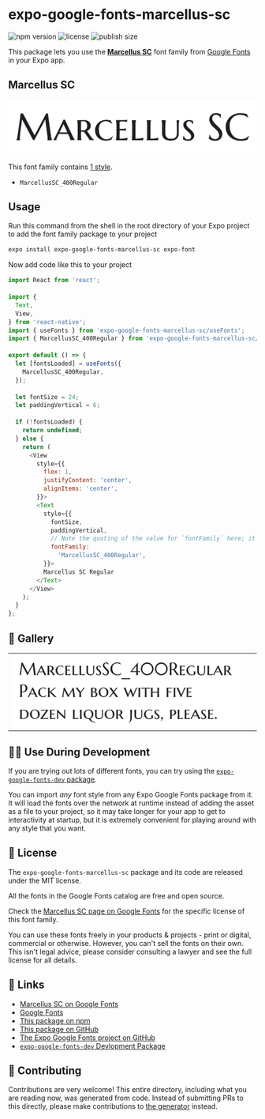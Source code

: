 # expo-google-fonts-marcellus-sc

![npm version](https://flat.badgen.net/npm/v/expo-google-fonts-marcellus-sc)
![license](https://flat.badgen.net/github/license/expo/google-fonts)
![publish size](https://flat.badgen.net/packagephobia/install/expo-google-fonts-marcellus-sc)

This package lets you use the [**Marcellus SC**](https://fonts.google.com/specimen/Marcellus+SC) font family from [Google Fonts](https://fonts.google.com/) in your Expo app.

## Marcellus SC

![Marcellus SC](./font-family.png)

This font family contains [1 style](#-gallery).

- `MarcellusSC_400Regular`

## Usage

Run this command from the shell in the root directory of your Expo project to add the font family package to your project
```sh
expo install expo-google-fonts-marcellus-sc expo-font
```

Now add code like this to your project
```js
import React from 'react';

import {
  Text,
  View,
} from 'react-native';
import { useFonts } from 'expo-google-fonts-marcellus-sc/useFonts';
import { MarcellusSC_400Regular } from 'expo-google-fonts-marcellus-sc/400Regular';

export default () => {
  let [fontsLoaded] = useFonts({
    MarcellusSC_400Regular,
  });

  let fontSize = 24;
  let paddingVertical = 6;

  if (!fontsLoaded) {
    return undefined;
  } else {
    return (
      <View
        style={{
          flex: 1,
          justifyContent: 'center',
          alignItems: 'center',
        }}>
        <Text
          style={{
            fontSize,
            paddingVertical,
            // Note the quoting of the value for `fontFamily` here; it expects a string!
            fontFamily:
              'MarcellusSC_400Regular',
          }}>
          Marcellus SC Regular
        </Text>
      </View>
    );
  }
};

```

## 🔡 Gallery


||||
|-|-|-|
|![MarcellusSC_400Regular](.//400Regular/MarcellusSC_400Regular.ttf.png)||||


## 👩‍💻 Use During Development

If you are trying out lots of different fonts, you can try using the [`expo-google-fonts-dev` package](https://github.com/freeboub/google-fonts/tree/master/font-packages/dev#readme).

You can import *any* font style from any Expo Google Fonts package from it. It will load the fonts
over the network at runtime instead of adding the asset as a file to your project, so it may take longer
for your app to get to interactivity at startup, but it is extremely convenient
for playing around with any style that you want.

## 📖 License

The `expo-google-fonts-marcellus-sc` package and its code are released under the MIT license.

All the fonts in the Google Fonts catalog are free and open source.

Check the [Marcellus SC page on Google Fonts](https://fonts.google.com/specimen/Marcellus+SC) for the specific license of this font family.

You can use these fonts freely in your products & projects - print or digital, commercial or otherwise. However, you can't sell the fonts on their own. This isn't legal advice, please consider consulting a lawyer and see the full license for all details.

## 🔗 Links

- [Marcellus SC on Google Fonts](https://fonts.google.com/specimen/Marcellus+SC)
- [Google Fonts](https://fonts.google.com/)
- [This package on npm](https://www.npmjs.com/package/expo-google-fonts-marcellus-sc)
- [This package on GitHub](https://github.com/freeboub/google-fonts/tree/master/font-packages/marcellus-sc)
- [The Expo Google Fonts project on GitHub](https://github.com/freeboub/google-fonts)
- [`expo-google-fonts-dev` Devlopment Package](https://github.com/freeboub/google-fonts/tree/master/font-packages/dev)

## 🤝 Contributing

Contributions are very welcome! This entire directory, including what you are reading now, was generated from code. Instead of submitting PRs to this directly, please make contributions to [the generator](https://github.com/freeboub/google-fonts/tree/master/packages/generator) instead.
